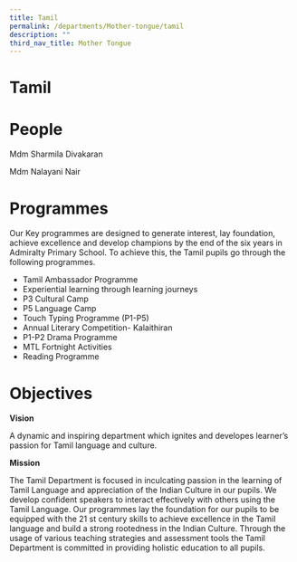 ```yaml
---
title: Tamil
permalink: /departments/Mother-tongue/tamil
description: ""
third_nav_title: Mother Tongue
---
```


# Tamil
# People

Mdm Sharmila Divakaran

Mdm Nalayani Nair

# Programmes
Our Key programmes are designed to generate interest, lay foundation, achieve excellence and develop champions by the end of the six years in Admiralty Primary School. To achieve this, the Tamil pupils go through the following programmes.

* Tamil Ambassador Programme
* Experiential learning through learning journeys
* P3 Cultural Camp
* P5 Language Camp
* Touch Typing Programme (P1-P5)
* Annual Literary Competition- Kalaithiran
* P1-P2 Drama Programme
* MTL Fortnight Activities
* Reading Programme


# Objectives
**Vision**

A dynamic and inspiring department which ignites and developes learner’s passion for Tamil language and culture.

**Mission**

The Tamil Department is focused in inculcating passion in the learning of Tamil Language and appreciation of the Indian Culture in our pupils. We develop confident speakers to interact effectively with others using the Tamil Language. Our programmes lay the foundation for our pupils to be equipped with the 21 st century skills to achieve excellence in the Tamil language and build a strong rootedness in the Indian Culture. Through the usage of various teaching strategies and assessment tools the Tamil Department is committed in providing holistic education to all pupils.

